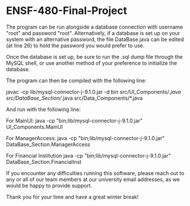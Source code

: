 # ENSF-480-Final-Project

The program can be run alongside a database connection with username "root" and password "root".
Alternatively, if a database is set up on your system with an alternative password, 
the file DataBase.java can be edited (at line 26) to hold the password you would prefer to use.

Once the database is set up, be sure to run the .sql dump file through the MySQL shell, or use
another method of your preference to initialize the database.

The program can then be compiled with the following line:

javac -cp lib/mysql-connector-j-9.1.0.jar -d bin src/UI_Components/*.java src/DataBase_Section/*.java src/Data_Components/*.java

And run with the following line:

For MainUI:
java -cp "bin;lib/mysql-connector-j-9.1.0.jar" UI_Components.MainUI

For ManagerAccess:
java -cp "bin;lib/mysql-connector-j-9.1.0.jar" DataBase_Section.ManagerAccess

For Financial Institution
java -cp "bin;lib/mysql-connector-j-9.1.0.jar" DataBase_Section.FinancialInst

If you encounter any difficulties running this software, please reach out to any or all of our
team members at our university email addresses, as we would be happy to provide support.

Thank you for your time and have a great winter break!
